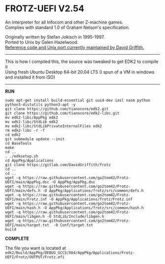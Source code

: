 # FROTZ-UEFI V2.54
An interpreter for all Infocom and other Z-machine games.  
Complies with standard 1.0 of Graham Nelson's specification.  

Originally written by Stefan Jokisch in 1995-1997.  
Ported to Unix by Galen Hazelwood.  
[Reference code and Unix port currently maintained by David Griffith.](https://gitlab.com/DavidGriffith/frotz)   

------

This is how I compiled this, the source was tweaked to get EDK2 to compile it  
Using fresh Ubuntu Desktop 64-bit 20.04 LTS (I spun of a VM in windows and installed it from ISO)


------  

**RUN**

`sudo apt-get install build-essential git uuid-dev iasl nasm python python3-distutils python3-apt -y`  
`git clone https://github.com/tianocore/edk2.git`  
`git clone https://github.com/tianocore/edk2-libc.git`  
`mv edk2-libc/AppPkg edk2`  
`mv edk2-libc/StdLib edk2`  
`mv edk2-libc/StdLibPrivateInternalFiles edk2`  
`rm edk2-libc -r -f`  
`cd edk2`  
`git submodule update --init`  
`cd BaseTools`  
`make`  
`cd ..`  
`. ./edksetup.sh`  
`cd AppPkg/Applications`  
`git clone https://gitlab.com/DavidGriffith/frotz`  
`cd ..`  
`cd ..`  
`wget -q https://raw.githubusercontent.com/go2tom42/Frotz-UEFI/main/AppPkg.dsc -O AppPkg/AppPkg.dsc`  
`wget -q https://raw.githubusercontent.com/go2tom42/Frotz-UEFI/main/defs.h -O AppPkg/Applications/frotz/src/common/defs.h`  
`wget -q https://raw.githubusercontent.com/go2tom42/Frotz-UEFI/main/Frotz.inf -O AppPkg/Applications/frotz/Frotz.inf`  
`wget -q https://raw.githubusercontent.com/go2tom42/Frotz-UEFI/main/hash.h -O AppPkg/Applications/frotz/src/common/hash.h`  
`wget -q https://raw.githubusercontent.com/go2tom42/Frotz-UEFI/main/libgen.h -O StdLib/Include/libgen.h`  
`wget -q https://raw.githubusercontent.com/go2tom42/Frotz-UEFI/main/target.txt  -O Conf/target.txt`  
`build`  

**COMPLETE**

The file you want is located at `edk2/Build/AppPkg/DEBUG_GCC5/X64/AppPkg/Applications/Frotz-UEFI/Frotz/OUTPUT/Frotz.efi`
